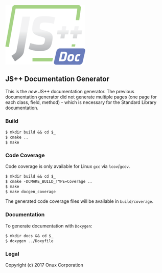 ![js++Doc](logo.png)

## JS++ Documentation Generator

This is the *new* JS++ documentation generator. The previous documentation 
generator did not generate multiple pages (one page for each class, field, 
method) - which is necessary for the Standard Library documentation.

### Build

```
$ mkdir build && cd $_
$ cmake ..
$ make
```

### Code Coverage

Code coverage is only available for Linux `gcc` via `lcov`/`gcov`.

```
$ mkdir build && cd $_
$ cmake -DCMAKE_BUILD_TYPE=Coverage ..
$ make
$ make docgen_coverage
```

The generated code coverage files will be available in `build/coverage`.

### Documentation

To generate documentation with `Doxygen`:

```
$ mkdir docs && cd $_
$ doxygen ../Doxyfile
```

### Legal

Copyright (c) 2017 Onux Corporation

